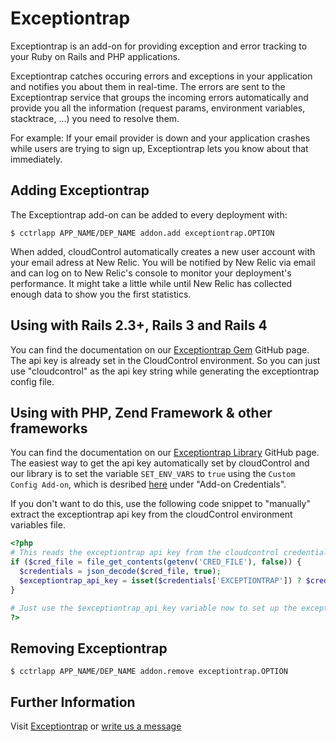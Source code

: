 # Exceptiontrap

Exceptiontrap is an add-on for providing exception and error tracking to your Ruby on Rails and PHP applications.

Exceptiontrap catches occuring errors and exceptions in your application and notifies you about them in real-time. The errors are sent to the Exceptiontrap service that groups the incoming errors automatically and provide you all the information (request params, environment variables, stacktrace, ...) you need to resolve them.

For example: If your email provider is down and your application crashes while users are trying to sign up, Exceptiontrap lets you know about that immediately.

## Adding Exceptiontrap

The Exceptiontrap add-on can be added to every deployment with:

~~~
$ cctrlapp APP_NAME/DEP_NAME addon.add exceptiontrap.OPTION
~~~

When added, cloudControl automatically creates a new user account with your email adress at New Relic. You will be notified by New Relic via email and can log on to New Relic's console to monitor your deployment's performance. It might take a little while until New Relic has collected enough data to show you the first statistics.

## Using with Rails 2.3+, Rails 3 and Rails 4

You can find the documentation on our [Exceptiontrap Gem](https://github.com/itmLABS/exceptiontrap) GitHub page. The api key is already set in the CloudControl environment. So you can just use "cloudcontrol" as the api key string while generating the exceptiontrap config file.

## Using with PHP, Zend Framework & other frameworks

You can find the documentation on our [Exceptiontrap Library](https://github.com/itmLABS/exceptiontrap-php) GitHub page.
The easiest way to get the api key automatically set by cloudControl and our library is to set the variable `SET_ENV_VARS` to `true` using the `Custom Config Add-on`, which is desribed [here](https://www.cloudcontrol.com/dev-center/Platform%20Documentation#add-ons) under "Add-on Credentials".

If you don't want to do this, use the following code snippet to "manually" extract the exceptiontrap api key from the cloudControl environment variables file.

~~~php
<?php
# This reads the exceptiontrap api key from the cloudcontrol credentials file
if ($cred_file = file_get_contents(getenv('CRED_FILE'), false)) {
  $credentials = json_decode($cred_file, true);
  $exceptiontrap_api_key = isset($credentials['EXCEPTIONTRAP']) ? $credentials['EXCEPTIONTRAP']['EXCEPTIONTRAP_API_KEY'] : '';
}

# Just use the $exceptiontrap_api_key variable now to set up the exceptiontrap library.
?>
~~~

## Removing Exceptiontrap

~~~
$ cctrlapp APP_NAME/DEP_NAME addon.remove exceptiontrap.OPTION
~~~

## Further Information

Visit [Exceptiontrap](https://exceptiontrap.com) or [write us a message](mailto:info@exceptiontrap.com)
